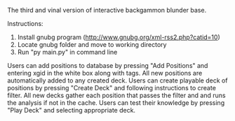 The third and vinal version of interactive backgammon blunder base.

Instructions:

1. Install gnubg program (http://www.gnubg.org/xml-rss2.php?catid=10)
2. Locate gnubg folder and move to working directory
3. Run "py main.py" in command line


Users can add positions to database by pressing "Add Positions" and entering xgid in the white box along with tags. All new positions are automatically added to any created deck.
Users can create playable deck of positions by pressing "Create Deck" and following instructions to create filter. All new decks gather each position that passes the filter and
and runs the analysis if not in the cache.
Users can test their knowledge by pressing "Play Deck" and selecting appropriate deck.
